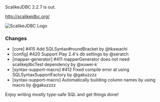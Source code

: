 ScalikeJDBC 2.2.7 is out. 

http://scalikejdbc.org/

![ScalikeJDBC Logo](http://scalikejdbc.org/images/logo.png)

### Changes

- [core] #415 Add SQLSyntax#roundBracket by @tkawachi
- [config] #420 Support Play 2.4's db settings by @seratch
- [mapper-generator] #411 mapperGenerator does not need scalikejdbcTest dependency by @xuwei-k
- [syntax-support-macro] #412 Fixed compile error at using SQLSyntaxSupportFactory by @gakuzzzz
- [syntax-support-macro] Automatically building column names by using macro by @gakuzzzz

Enjoy writing mostly type-safe SQL and get things done!

